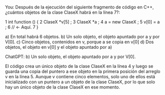 You:
Después de la ejecución del siguiente fragmento de código en C++, ¿cuántos objetos de la clase ClaseX habrá en la línea 7?: 

1 int function () {
2   ClaseX *v[5] ; 
3   ClaseX *a ;
4   a = new ClaseX ;
5   v[0] = a ;
6   // <- Aquí.
7 }

a)	En total habrá 6 objetos.
b)	Un solo objeto, el objeto apuntado por a y por V[0].
c)	Cinco objetos, contenidos en v, porque a se copia en v[0]
d)	Dos objetos, el objeto en v[0] y el objeto apuntado por a)

ChatGPT:
b) Un solo objeto, el objeto apuntado por a y por V[0].

El código crea un único objeto de la clase ClaseX en la línea 4 y luego se guarda una copia del puntero a ese objeto en la primera posición del arreglo v en la línea 5. Aunque v contiene cinco elementos, solo uno de ellos está inicializado con un puntero a un objeto de la clase ClaseX, por lo que solo hay un único objeto de la clase ClaseX en ese momento.